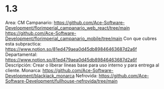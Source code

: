 # 1.3

Area: CM
Campanario: https://github.com/Ace-Software-Development/florimperial_campanario_web_react/tree/main
https://github.com/Ace-Software-Development/florimperial_campanario_mobile/tree/main
Con que cubres esta subpractica: https://www.notion.so/81ed479aea0d45db89846463687d2a6f 
Departamental: https://www.notion.so/81ed479aea0d45db89846463687d2a6f 
Descripción: Crear o liberar líneas base para uso interno y para entrega al cliente.
Monarca: https://github.com/Ace-Software-Development/blackjack_monarca
Nefrovida: https://github.com/Ace-Software-Development/fullhouse-nefrovida/tree/main